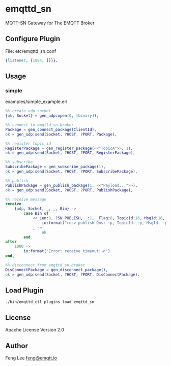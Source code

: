 emqttd_sn
=========

MQTT-SN Gateway for The EMQTT Broker

Configure Plugin
----------------

File: etc/emqttd_sn.conf

```erlang
{listener, {1884, []}}.

```

## Usage

### simple 

examples/simple_example.erl

```erlang
%% create udp socket
{ok, Socket} = gen_udp:open(0, [binary]),

%% connect to emqttd_sn broker
Package = gen_connect_package(ClientId),
ok = gen_udp:send(Socket, ?HOST, ?PORT, Package),

%% register topic_id
RegisterPackage = gen_register_package(<<"TopicA">>, 1),
ok = gen_udp:send(Socket, ?HOST, ?PORT, RegisterPackage),

%% subscribe
SubscribePackage = gen_subscribe_package(1),
ok = gen_udp:send(Socket, ?HOST, ?PORT, SubscribePackage),

%% publish
PublishPackage = gen_publish_package(1, <<"Payload...">>),
ok = gen_udp:send(Socket, ?HOST, ?PORT, PublishPackage),

%% receive message
receive
    {udp, Socket, _, _, Bin} ->
        case Bin of
            <<_Len:8, ?SN_PUBLISH, _:1, _Flag:8, TopicId:16, MsgId:16, Data/binary>> ->
                io:format("recv publish Qos: ~p, TopicId: ~p, MsgId: ~p, Data: ~p~n", [Qos, TopicId, MsgId, Data]);
            _ ->
                ok
        end
after
    1000 ->
        io:format("Error: receive timeout!~n")
end,

%% disconnect from emqttd_sn broker
DisConnectPackage = gen_disconnect_package(),
ok = gen_udp:send(Socket, ?HOST, ?PORT, DisConnectPackage).

```

Load Plugin
-----------

```
./bin/emqttd_ctl plugins load emqttd_sn
```

License
-------

Apache License Version 2.0

Author
------

Feng Lee <feng@emqtt.io>
